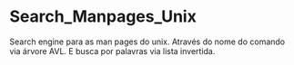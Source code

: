 # Search_Manpages_Unix
Search engine para as man pages do unix. Através do nome do comando via árvore AVL.
E busca por palavras via lista invertida.
